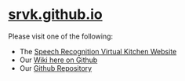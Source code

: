 # [srvk.github.io](http://srvk.github.io)

Please visit one of the following:
* The [Speech Recognition Virtual Kitchen Website](http://speechkitchen.org)
* Our [Wiki here on Github](https://github.com/srvk/srvk.github.io/wiki)
* Our [Github Repository](https://github.com/srvk)
